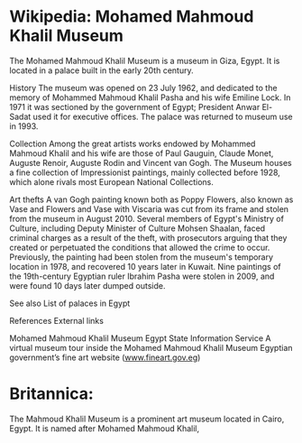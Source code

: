 
# Wikipedia: Mohamed Mahmoud Khalil Museum
The Mohamed Mahmoud Khalil Museum is a museum in Giza, Egypt. It is located in a palace built in the early 20th century.

History
The museum was opened on 23 July 1962, and dedicated to the memory of Mohammed Mahmoud Khalil Pasha and his wife Emiline Lock.
In 1971 it was sectioned by the government of Egypt; President Anwar El-Sadat used it for executive offices. The palace was returned to museum use in 1993.

Collection
Among the great artists works endowed by Mohammed Mahmoud Khalil and his wife are those of Paul Gauguin, Claude Monet, Auguste Renoir, Auguste Rodin and Vincent van Gogh. The Museum houses a fine collection of Impressionist paintings, mainly collected before 1928, which alone rivals most European National Collections.

Art thefts
A van Gogh painting known both as Poppy Flowers, also known as Vase and Flowers and Vase with Viscaria was cut from its frame and stolen from the museum in August 2010. Several members of Egypt's Ministry of Culture, including Deputy Minister of Culture Mohsen Shaalan, faced criminal charges as a result of the theft, with prosecutors arguing that they created or perpetuated the conditions that allowed the crime to occur. Previously, the painting had been stolen from the museum's temporary location in 1978, and recovered 10 years later in Kuwait. Nine paintings of the 19th-century Egyptian ruler Ibrahim Pasha were stolen in 2009, and were found 10 days later dumped outside.

See also
List of palaces in Egypt

References
External links

Mohamed Mahmoud Khalil Museum Egypt State Information Service
A virtual museum tour inside the Mohamed Mahmoud Khalil Museum Egyptian government’s fine art website (www.fineart.gov.eg)
# Britannica:
The Mahmoud Khalil Museum is a prominent art museum located in Cairo, Egypt.
It is named after Mohamed Mahmoud Khalil,


